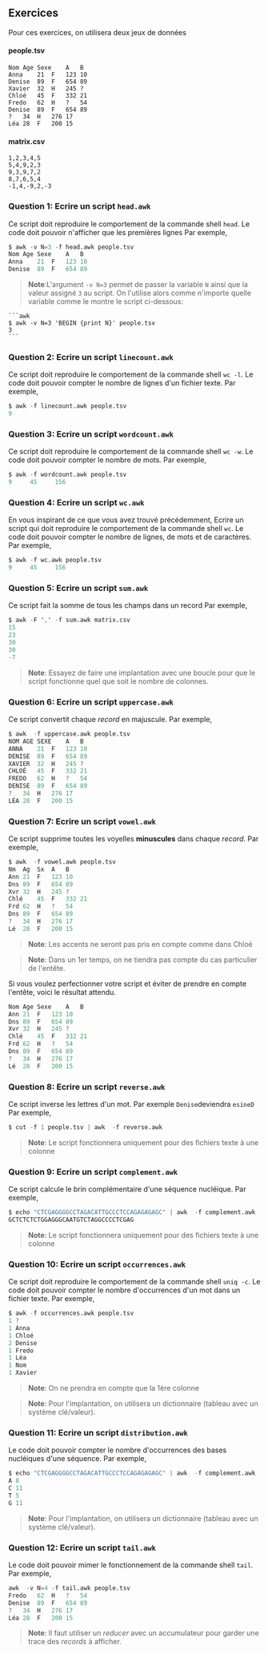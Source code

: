 ## Exercices

Pour ces exercices, on utilisera deux jeux de données

#### people.tsv
```
Nom	Age	Sexe	A	B
Anna	21	F	123	10
Denise	89	F	654	89
Xavier	32	H	245	?
Chloé	45	F	332	21
Fredo	62	H	?	54
Denise	89	F	654	89
?	34	H	276	17
Léa	28	F	200	15
```

#### matrix.csv
```
1,2,3,4,5
5,4,9,2,3
9,3,9,7,2
8,7,6,5,4
-1,4,-9,2,-3
```
### Question 1: Ecrire un script `head.awk`
Ce script doit reproduire le comportement de la commande shell `head`. Le code doit pouvoir n'afficher que les premières lignes
Par exemple,

```awk
$ awk -v N=3 -f head.awk people.tsv
Nom	Age	Sexe	A	B
Anna	21	F	123	10
Denise	89	F	654	89
```
>**Note**:L'argument `-v N=3` permet de passer la variable `N` ainsi que la valeur assigné `3` au script. On l'utilise alors comme n'importe quelle variable comme le montre le script ci-dessous:

    ```awk
    $ awk -v N=3 'BEGIN {print N}' people.tsv
    3
    ```

### Question 2: Ecrire un script `linecount.awk`
Ce script doit reproduire le comportement de la commande shell `wc -l`. Le code doit pouvoir compter le nombre de lignes d'un fichier texte.
Par exemple,

```awk
$ awk -f linecount.awk people.tsv
9
```

### Question 3: Ecrire un script `wordcount.awk`
Ce script doit reproduire le comportement de la commande shell `wc -w`. Le code doit pouvoir compter le nombre de mots.
Par exemple,

```awk
$ awk -f wordcount.awk people.tsv
9     45     156
```
### Question 4: Ecrire un script `wc.awk`
En vous inspirant de ce que vous avez trouvé précédemment, Ecrire un script qui doit reproduire le comportement de la commande shell `wc`. Le code doit pouvoir compter le nombre de lignes, de mots et de caractères.
Par exemple,

```awk
$ awk -f wc.awk people.tsv
9     45     156
```

### Question 5: Ecrire un script `sum.awk`
Ce script fait la somme de tous les champs dans un record
Par exemple,

```awk
$ awk -F ',' -f sum.awk matrix.csv 
15
23
30
30
-7
```
> **Note**: Essayez de faire une implantation avec une boucle pour que le script fonctionne quel que soit le nombre de colonnes.

### Question 6: Ecrire un script `uppercase.awk`
Ce script convertit chaque _record_ en majuscule.
Par exemple,

```awk
$ awk  -f uppercase.awk people.tsv 
NOM	AGE	SEXE	A	B
ANNA	21	F	123	10
DENISE	89	F	654	89
XAVIER	32	H	245	?
CHLOÉ	45	F	332	21
FREDO	62	H	?	54
DENISE	89	F	654	89
?	34	H	276	17
LÉA	28	F	200	15
```

### Question 7: Ecrire un script `vowel.awk`
Ce script supprime toutes les voyelles **minuscules** dans chaque _record_.
Par exemple,

```awk
$ awk  -f vowel.awk people.tsv 
Nm	Ag	Sx	A	B
Ann	21	F	123	10
Dns	89	F	654	89
Xvr	32	H	245	?
Chlé	45	F	332	21
Frd	62	H	?	54
Dns	89	F	654	89
?	34	H	276	17
Lé	28	F	200	15
```

>**Note**: Les accents ne seront pas pris en compte comme dans Chloé

>**Note**: Dans un 1er temps, on ne tiendra pas compte du cas particulier de l'entête.

Si vous voulez perfectionner votre script et éviter de prendre en compte l'entête, voici le résultat attendu.

```awk
Nom	Age	Sexe	A	B
Ann	21	F	123	10
Dns	89	F	654	89
Xvr	32	H	245	?
Chlé	45	F	332	21
Frd	62	H	?	54
Dns	89	F	654	89
?	34	H	276	17
Lé	28	F	200	15
```

### Question 8: Ecrire un script `reverse.awk`
Ce script inverse les lettres d'un mot. Par exemple `Denise`deviendra `esineD`
Par exemple,

```awk
$ cut -f 1 people.tsv | awk  -f reverse.awk

```

>**Note**: Le script fonctionnera uniquement pour des fichiers texte à une colonne

### Question 9: Ecrire un script `complement.awk`
Ce script calcule le brin complémentaire d'une séquence nucléique.
Par exemple,

```awk
$ echo "CTCGAGGGGCCTAGACATTGCCCTCCAGAGAGAGC" | awk  -f complement.awk
GCTCTCTCTGGAGGGCAATGTCTAGGCCCCTCGAG
```

>**Note**: Le script fonctionnera uniquement pour des fichiers texte à une colonne


### Question 10: Ecrire un script `occurrences.awk`
Ce script doit reproduire le comportement de la commande shell `uniq -c`. Le code doit pouvoir compter le nombre d'occurrences d'un mot dans un fichier texte.
Par exemple,

```awk
$ awk -f occurrences.awk people.tsv
1 ?
1 Anna
1 Chloé
2 Denise
1 Fredo
1 Léa
1 Nom
1 Xavier
```
> **Note**: On ne prendra en compte que la 1ère colonne

> **Note**: Pour l'implantation, on utilisera un dictionnaire (tableau avec un système clé/valeur).

### Question 11: Ecrire un script `distribution.awk`
Le code doit pouvoir compter le nombre d'occurrences des bases nucléiques d'une séquence.
Par exemple,

```awk
$ echo "CTCGAGGGGCCTAGACATTGCCCTCCAGAGAGAGC" | awk  -f complement.awk
A 8
C 11
T 5
G 11
```

> **Note**: Pour l'implantation, on utilisera un dictionnaire (tableau avec un système clé/valeur).

### Question 12: Ecrire un script `tail.awk`
Le code doit pouvoir mimer le fonctionnement de la commande shell `tail`.
Par exemple,

```awk
awk  -v N=4 -f tail.awk people.tsv
Fredo	62	H	?	54
Denise	89	F	654	89
?	34	H	276	17
Léa	28	F	200	15
```

> **Note**: Il faut utiliser un _reducer_ avec un accumulateur pour garder une trace des _records_ à afficher.
